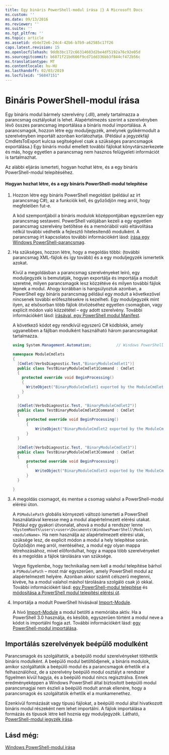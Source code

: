```yaml
---
title: Egy bináris PowerShell-modul írása |} A Microsoft Docs
ms.custom: ''
ms.date: 09/13/2016
ms.reviewer: ''
ms.suite: ''
ms.tgt_pltfrm: ''
ms.topic: article
ms.assetid: eb4e72e6-24c4-42b6-b7b9-a62585c17f26
caps.latest.revision: 15
ms.openlocfilehash: 9ddb3bc172c66314603d2be4df5192a76c92e05d
ms.sourcegitcommit: b6871f21bd666f9cd71dd336bb3f844cf472b56c
ms.translationtype: MT
ms.contentlocale: hu-HU
ms.lasthandoff: 02/03/2019
ms.locfileid: "56847151"
---
```

# <a name="how-to-write-a-powershell-binary-module"></a>Bináris PowerShell-modul írása

Egy bináris modul bármely szerelvény (.dll), amely tartalmazza a parancsmag osztályokat is lehet. Alapértelmezés szerint a szerelvényben lévő összes parancsmag importálása a bináris modul importálása. A parancsmagok, hozzon létre egy moduljegyzék, amelynek gyökérmodult a szerelvényben importált azonban korlátozhatja. (Például a jegyzékfájl CmdletsToExport kulcsa segítségével csak a szükséges parancsmagok exportálása.) Egy bináris modul emellett további fájlokat könyvtárszerkezete és más, hogy egyetlen a parancsmag nem hasznos felügyeleti információt is tartalmazhat.

Az alábbi eljárás ismerteti, hogyan hozhat létre, és a egy bináris PowerShell-modul telepítéséhez.

#### <a name="how-to-create-and-install-a-powershell-binary-module"></a>Hogyan hozhat létre, és a egy bináris PowerShell-modul telepítése

1. Hozzon létre egy bináris PowerShell megoldást (például az írt parancsmag C#), az a funkciók kell, és győződjön meg arról, hogy megfelelően fut-e.

   A kód szempontjából a bináris modulok középpontjában egyszerűen egy parancsmag sestavení. PowerShell valójában kezeli a egy egyetlen parancsmag szerelvény betöltése és a memóriából való eltávolítása nélkül további védhetik a fejlesztő hitelesítendő modulként. A parancsmag írt kapcsolatos további információkért lásd: [írása egy Windows PowerShell-parancsmag](../cmdlet/writing-a-windows-powershell-cmdlet.md).

2. Ha szükséges, hozzon létre, hogy a megoldás többi: (további parancsmag XML-fájlok és így tovább) és a egy moduljegyzék ismertetik azokat.

   Kívül a megoldásban a parancsmag szerelvényeket leíró, egy moduljegyzék is bemutatják, hogyan exportálja és importálja a modult szeretné, milyen parancsmagok lesz közzétéve és milyen további fájlok lépnek a modul. Ahogy korábban is hangsúlyoztuk azonban, a PowerShell egy bináris parancsmag például egy modult a következővel nincsenek további erőfeszítésekre is kezelheti. Egy moduljegyzék mint ilyen, az elsősorban több fájlok ötvözéséhez egyetlen csomagban, vagy explicit módon való közzététel – egy adott szerelvény. További információkért lásd: [írásával, egy PowerShell modul Manifest](http://msdn.microsoft.com/en-us/abe4c24b-e64e-4a61-81d5-18c4fceba0b6).

   A következő kódot egy rendkívül egyszerű C# kódblokk, amely ugyanebben a fájlban modulként használható három parancsmagokat tartalmazza.

   ```csharp
   using System.Management.Automation;           // Windows PowerShell namespace.

   namespace ModuleCmdlets
   {
     [Cmdlet(VerbsDiagnostic.Test,"BinaryModuleCmdlet1")]
     public class TestBinaryModuleCmdlet1Command : Cmdlet
     {
       protected override void BeginProcessing()
       {
         WriteObject("BinaryModuleCmdlet1 exported by the ModuleCmdlets module.");
       }
     }

     [Cmdlet(VerbsDiagnostic.Test, "BinaryModuleCmdlet2")]
     public class TestBinaryModuleCmdlet2Command : Cmdlet
     {
         protected override void BeginProcessing()
         {
             WriteObject("BinaryModuleCmdlet2 exported by the ModuleCmdlets module.");
         }
     }

     [Cmdlet(VerbsDiagnostic.Test, "BinaryModuleCmdlet3")]
     public class TestBinaryModuleCmdlet3Command : Cmdlet
     {
         protected override void BeginProcessing()
         {
             WriteObject("BinaryModuleCmdlet3 exported by the ModuleCmdlets module.");
         }
     }

   }
   ```

3. A megoldás csomagot, és mentse a csomag valahol a PowerShell-modul elérési úton.

   A `PSModulePath` globális környezeti változó ismerteti a PowerShell használatával keresse meg a modul alapértelmezett elérési utakat. Például egy gyakori útvonalat, ahová a modul a rendszer lenne `%SystemRoot%\users\<user>\Documents\WindowsPowerShell\Modules\<moduleName>`. Ha nem használja az alapértelmezett elérési utak, szüksége lesz, de explicit módon a modul a hely telepítése során. Győződjön meg arról, mentéséhez, a modul egy olyan mappa létrehozásához, mivel előfordulhat, hogy a mappa több szerelvényeket és a megoldás a fájlok tárolására van szüksége.

   Vegye figyelembe, hogy technikailag nem kell a modul telepítése bárhol a `PSModulePath` – most már egyszerűen, amely PowerShell modul az alapértelmezett helyére. Azonban akkor számít célszerű megtenni, kivéve, ha a modul valahol máshol tárolására szolgáló csak jó okkal. További információkért lásd: [egy PowerShell-modul telepítése](./installing-a-powershell-module.md) és [módosítása a PowerShell modul telepítési elérési út](./modifying-the-psmodulepath-installation-path.md).

4. Importálja a modult PowerShell hívásával [Import-Module](/powershell/module/Microsoft.PowerShell.Core/Import-Module).

   A hívó [Import-Module](/powershell/module/Microsoft.PowerShell.Core/Import-Module) a modul betölti a memóriába aktív. Ha a PowerShell 3.0 használja, és később, egyszerűen történt a modul neve a kódot is importálni fogja azt. További információkért lásd: [egy PowerShell-modul importálása](./importing-a-powershell-module.md).

## <a name="importing-snap-in-assemblies-as-modules"></a>Importálás szerelvények beépülő modulként

Parancsmagok és szolgáltatók, a beépülő modul szerelvényeket tölthetők bináris modulként. A beépülő modul betöltődjenek, a bináris modulok, amikor szolgáltatók a beépülő modul és a parancsmagok érhetők el a felhasználóhoz, de a szerelvény beépülő modul osztályt a rendszer figyelmen kívül hagyja, és a beépülő modul nincs regisztrálva. Ennek eredményeképpen a Windows PowerShell által biztosított beépülő modul parancsmagjai nem észleli a beépülő modult annak ellenére, hogy a parancsmagok és szolgáltatók érhetők el a munkamenethez.

Ezenkívül formázását vagy típusú fájlokat, a beépülő modul által hivatkozott bináris modul részeként nem lehet importálni. A fájlok importálása a formázás és típusok létre kell hoznia egy moduljegyzék. Látható, [PowerShell-modul jegyzék írása](http://msdn.microsoft.com/en-us/abe4c24b-e64e-4a61-81d5-18c4fceba0b6).

## <a name="see-also"></a>Lásd még:

[Windows PowerShell-modul írása](./writing-a-windows-powershell-module.md)
